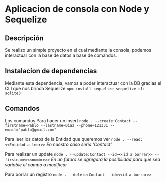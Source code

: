 # Aplicacion de consola con Node y Sequelize

## Descripción
Se realizo un simple proyecto en el cual mediante la consola, podemos interactuar con la base de datos a base de comandos.

## Instalacion de dependencias
Mediante esta dependencia, vamos a poder interactuar con la DB gracias el CLI que nos brinda Sequelize
    `npm install sequelize sequelize-cli sqlite3`

## Comandos
Los comandos 
Para hacer un insert 
`node . --create:Contact --firstname=Pablo --lastname=Diaz --phone=121331 --email="pablo@gmail.com"`

Para leer los datos de la Entidad que queremos ver
`node . --read:<<Entidad a leer>>` 
*En nuestro caso seria 'Contact'*

Para realizar un update 
`node . --update:Contact --id=<<id a borrar>> --firstname=<<nombre>>`
*En un futuro se agregara la posibilidad para que sea variable el campo a modificar*

Para borrar un registro
`node . --delete:Contact --id=<<id a borrar>>`
